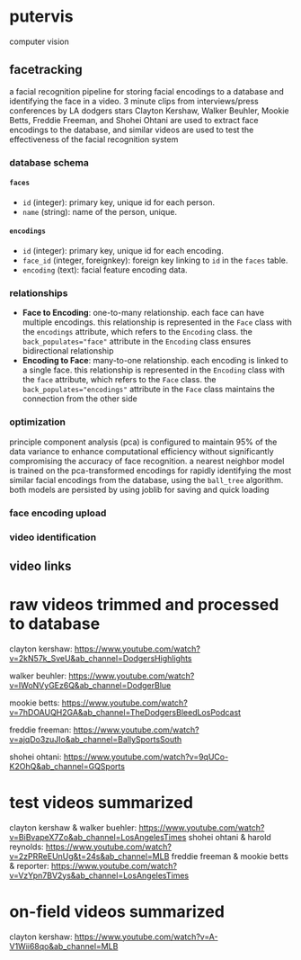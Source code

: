 # putervis

computer vision

## facetracking

a facial recognition pipeline for storing facial encodings to a database and identifying the face in a video. 3 minute clips from interviews/press conferences by LA dodgers stars Clayton Kershaw, Walker Beuhler, Mookie Betts, Freddie Freeman, and Shohei Ohtani are used to extract face encodings to the database, and similar videos are used to test the effectiveness of the facial recognition system

### database schema

#### `faces`
- `id` (integer): primary key, unique id for each person.
- `name` (string): name of the person, unique.

#### `encodings`
- `id` (integer): primary key, unique id for each encoding.
- `face_id` (integer, foreignkey): foreign key linking to `id` in the `faces` table.
- `encoding` (text): facial feature encoding data.

### relationships

- **Face to Encoding**: one-to-many relationship. each face can have multiple encodings. this relationship is represented in the `Face` class with the `encodings` attribute, which refers to the `Encoding` class. the `back_populates="face"` attribute in the `Encoding` class ensures bidirectional relationship
- **Encoding to Face**: many-to-one relationship. each encoding is linked to a single face. this relationship is represented in the `Encoding` class with the `face` attribute, which refers to the `Face` class. the `back_populates="encodings"` attribute in the `Face` class maintains the connection from the other side

### optimization

principle component analysis (pca) is configured to maintain 95% of the data variance to enhance computational efficiency without significantly compromising the accuracy of face recognition. a nearest neighbor model is trained on the pca-transformed encodings for rapidly identifying the most similar facial encodings from the database, using the `ball_tree` algorithm. both models are persisted by using joblib for saving and quick loading

### face encoding upload


### video identification




## video links

# raw videos trimmed and processed to database

clayton kershaw: https://www.youtube.com/watch?v=2kN57k_SveU&ab_channel=DodgersHighlights

walker beuhler: https://www.youtube.com/watch?v=IWoNVyGEz6Q&ab_channel=DodgerBlue

mookie betts: https://www.youtube.com/watch?v=7hDOAUQH2GA&ab_channel=TheDodgersBleedLosPodcast

freddie freeman: https://www.youtube.com/watch?v=ajqDo3zuJIo&ab_channel=BallySportsSouth

shohei ohtani: https://www.youtube.com/watch?v=9qUCo-K2OhQ&ab_channel=GQSports

# test videos summarized

clayton kershaw & walker buehler: https://www.youtube.com/watch?v=BiBvapeX7Zo&ab_channel=LosAngelesTimes
shohei ohtani & harold reynolds: https://www.youtube.com/watch?v=2zPRReEUnUg&t=24s&ab_channel=MLB
freddie freeman & mookie betts & reporter: https://www.youtube.com/watch?v=VzYpn7BV2ys&ab_channel=LosAngelesTimes

# on-field videos summarized

clayton kershaw: https://www.youtube.com/watch?v=A-V1Wii68qo&ab_channel=MLB